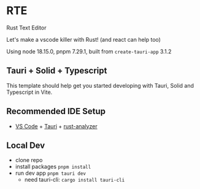 # RTE

Rust Text Editor

Let's make a vscode killer with Rust! (and react can help too)

Using node 18.15.0, pnpm 7.29.1, built from `create-tauri-app` 3.1.2

## Tauri + Solid + Typescript

This template should help get you started developing with Tauri, Solid and Typescript in Vite.

## Recommended IDE Setup

- [VS Code](https://code.visualstudio.com/) + [Tauri](https://marketplace.visualstudio.com/items?itemName=tauri-apps.tauri-vscode) + [rust-analyzer](https://marketplace.visualstudio.com/items?itemName=rust-lang.rust-analyzer)

## Local Dev

- clone repo
- install packages `pnpm install`
- run dev app `pnpm tauri dev`
  - need tauri-cli: `cargo install tauri-cli`
